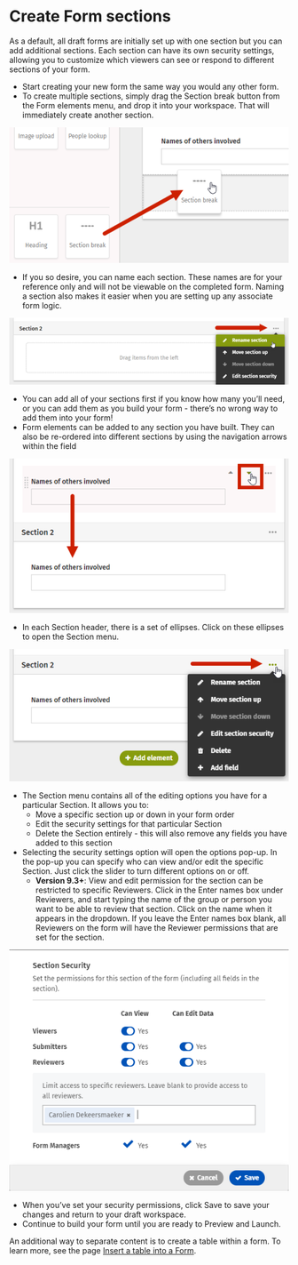 # Create Form sections

As a default, all draft forms are initially set up with one section but you can add additional sections. Each section can have its own security settings, allowing you to customize which viewers can see or respond to different sections of your form.

* Start creating your new form the same way you would any other form.
* To create multiple sections, simply drag the Section break button from the Form elements menu, and drop it into your workspace. That will immediately create another section.

![](../../../.gitbook/assets/1%20%2828%29.png)

* If you so desire, you can name each section. These names are for your reference only and will not be viewable on the completed form. Naming a section also makes it easier when you are setting up any associate form logic.

![](../../../.gitbook/assets/2%20%2833%29.png)

* You can add all of your sections first if you know how many you’ll need, or you can add them as you build your form - there’s no wrong way to add them into your form!
* Form elements can be added to any section you have built. They can also be re-ordered into different sections by using the navigation arrows within the field

![](../../../.gitbook/assets/3%20%2833%29.png)

* In each Section header, there is a set of ellipses. Click on these ellipses to open the Section menu.

![](../../../.gitbook/assets/4.png)

* The Section menu contains all of the editing options you have for a particular Section. It allows you to:
  * Move a specific section up or down in your form order
  * Edit the security settings for that particular Section
  * Delete the Section entirely - this will also remove any fields you have added to this section
* Selecting the security settings option will open the options pop-up. In the pop-up you can specify who can view and/or edit the specific Section. Just click the slider to turn different options on or off.
  * **Version 9.3+**: View and edit permission for the section can be restricted to specific Reviewers. Click in the Enter names box under Reviewers, and start typing the name of the group or person you want to be able to review that section. Click on the name when it appears in the dropdown. If you leave the Enter names box blank, all Reviewers on the form will have the Reviewer permissions that are set for the section.

![](../../../.gitbook/assets/9.3formflow106660sectionsecurityreviewers.png)

* When you’ve set your security permissions, click Save to save your changes and return to your draft workspace.
* Continue to build your form until you are ready to Preview and Launch.

An additional way to separate content is to create a table within a form. To learn more, see the page [Insert a table into a Form](insert-a-table-into-a-form.md).

